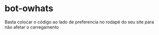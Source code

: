 # bot-owhats
 Basta colocar o código ao lado de preferencia no rodapé do seu site para não afetar o carregamento
